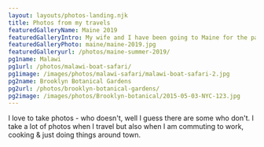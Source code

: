 ```yaml
---
layout: layouts/photos-landing.njk
title: Photos from my travels
featuredGalleryName: Maine 2019
featuredGalleryIntro: My wife and I have been going to Maine for the past 5 summers. We usually fly into Portland, ME. Spend a few nights there enjoying the city and the fabulous food scene the and then head about 3 hours north to Deer Isle. This years trip was highlighted with a opportunity to eat at The Lost Kitchen in Freedom, ME
featuredGalleryPhoto: maine/maine-2019.jpg
featuredGalleryurl: /photos/maine-summer-2019/
pg1name: Malawi
pg1url: /photos/malawi-boat-safari/
pg1image: /images/photos/malawi-safari/malawi-boat-safari-2.jpg
pg2name: Brooklyn Botanical Gardens
pg2url: /photos/brooklyn-botanical-gardens/
pg2image: /images/photos/Brooklyn-botanical/2015-05-03-NYC-123.jpg
---
```


I love to take photos - who doesn't, well I guess there are some who don't. I take a lot of photos when I travel but also when I am commuting to work, cooking & just doing things around town.